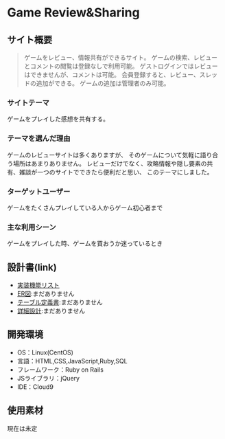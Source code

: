 # Game Review&Sharing

## サイト概要
> ゲームをレビュー、情報共有ができるサイト。
> ゲームの検索、レビューとコメントの閲覧は登録なしで利用可能。
> ゲストログインではレビューはできませんが、コメントは可能。
> 会員登録すると、レビュー、スレッドの追加ができる。
> ゲームの追加は管理者のみ可能。

### サイトテーマ
ゲームをプレイした感想を共有する。

### テーマを選んだ理由
ゲームのレビューサイトは多くありますが、
そのゲームについて気軽に語り合う場所はあまりありません。
レビューだけでなく、攻略情報や隠し要素の共有、雑談が一つのサイトでできたら便利だと思い、
このテーマにしました。

### ターゲットユーザー
ゲームをたくさんプレイしている人からゲーム初心者まで

### 主な利用シーン
ゲームをプレイした時、ゲームを買おうか迷っているとき

## 設計書(link)
- [実装機能リスト](https://docs.google.com/spreadsheets/d/10w0C5OcfYNOgSt37F0mMMv5TYYKT7cPAA_orx-sMg_k/edit?usp=sharing)
- [ER図](#):まだありません
- [テーブル定義書](#):まだありません
- [詳細設計](#):まだありません

## 開発環境
- OS：Linux(CentOS)
- 言語：HTML,CSS,JavaScript,Ruby,SQL
- フレームワーク：Ruby on Rails
- JSライブラリ：jQuery
- IDE：Cloud9

## 使用素材
現在は未定
